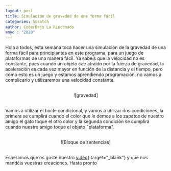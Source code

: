 ```yaml
---
layout: post
title: Simulación de gravedad de una forma fácil
categories: Scratch
author: CoderDojo La Rinconada
anyo : "2020"
---
```


Hola a todos, esta semana toca hacer una simulación de la gravedad de una forma fácil para principiantes en este programa, para un juego de plataformas de una manera fácil. Ya sabéis que la velocidad no es constante, pues cuando un objeto cae atraído por la fuerza de gravedad, la aceleración es cada vez mayor en función de la distancia y el tiempo, pero como esto es un juego y estamos aprendiendo programación, no vamos a complicarlo y utilizaremos una velocidad constante.

<br>
<span style="display:block;text-align:center">![gravedad]</span>
<br>


Vamos a utilizar el bucle condicional, y vamos a utilizar dos condiciones, la primera se cumplirá cuando el color que le demos a los zapatos de nuestro amigo el gato toque el otro color y la segunda condición se cumplirá cuando nuestro amigo toque el objeto "plataforma".


<br>
<span style="display:block;text-align:center">![Bloque de sentencias]</span>
<br>


Esperamos que os guste nuestro [video](https://youtu.be/0h7flavoLec){:target="_blank"} y que nos mandéis vuestras creaciones. Hasta pronto
 
[gravedad]:/images/gravedad.gif
[Bloque de sentencias]:/images/sentencias.png
[CoderDojo La Rinconada]: https://www.youtube.com/channel/UC7AelXV3QJB-nmJ_MZQudVQ






